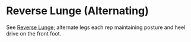 # Reverse Lunge (Alternating)

See [Reverse Lunge](reverse_lunge.md); alternate legs each rep maintaining posture and heel drive on the front foot.
